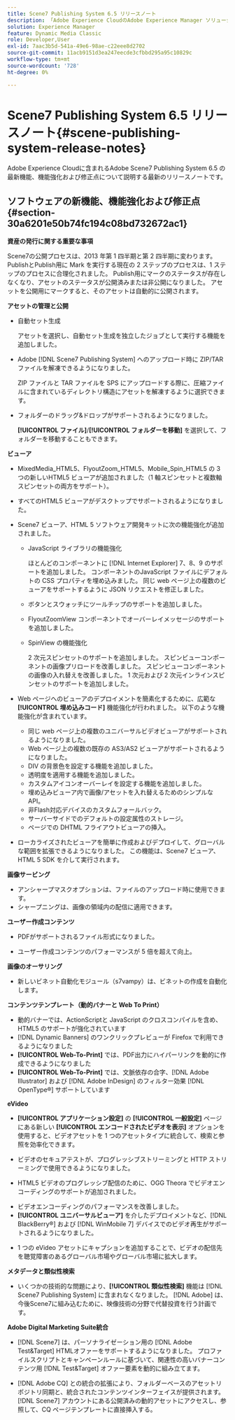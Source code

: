 ```yaml
---
title: Scene7 Publishing System 6.5 リリースノート
description: 「Adobe Experience CloudのAdobe Experience Manager ソリューションの一部であるAdobe Scene7 Publishing System 6.5 の最新機能、機能強化および修正点について説明する最新のリリースノートです」
solution: Experience Manager
feature: Dynamic Media Classic
role: Developer,User
exl-id: 7aac3b5d-541a-49e6-98ae-c22eee8d2702
source-git-commit: 11acb9151d3ea247eecde3cfbbd295a95c10829c
workflow-type: tm+mt
source-wordcount: '728'
ht-degree: 0%

---
```


# Scene7 Publishing System 6.5 リリースノート{#scene-publishing-system-release-notes}

Adobe Experience Cloudに含まれるAdobe Scene7 Publishing System 6.5 の最新機能、機能強化および修正点について説明する最新のリリースノートです。

## ソフトウェアの新機能、機能強化および修正点 {#section-30a6201e50b74fc194c08bd732672ac1}

**資産の発行に関する重要な事項**

Scene7の公開プロセスは、2013 年第 1 四半期と第 2 四半期に変わります。 PublishとPublish用に Mark を実行する現在の 2 ステップのプロセスは、1 ステップのプロセスに合理化されました。 Publish用にマークのステータスが存在しなくなり、アセットのステータスが公開済みまたは非公開になりました。 アセットを公開用にマークすると、そのアセットは自動的に公開されます。

**アセットの管理と公開**

* 自動セット生成

  アセットを選択し、自動セット生成を独立したジョブとして実行する機能を追加しました。
* Adobe [!DNL Scene7 Publishing System] へのアップロード時に ZIP/TAR ファイルを解凍できるようになりました。

  ZIP ファイルと TAR ファイルを SPS にアップロードする際に、圧縮ファイルに含まれているディレクトリ構造にアセットを解凍するように選択できます。

* フォルダーのドラッグ&amp;ドロップがサポートされるようになりました。

  **[!UICONTROL ファイル]**/**[!UICONTROL フォルダーを移動]** を選択して、フォルダーを移動することもできます。

**ビューア**

* MixedMedia_HTML5、FlyoutZoom_HTML5、Mobile_Spin_HTML5 の 3 つの新しいHTML5 ビューアが追加されました（1 軸スピンセットと複数軸スピンセットの両方をサポート）。
<!-- 
  [More information](http://help.adobe.com/en_US/scene7/using/WS6E593DEA-7D81-4cd6-84B0-85E8BB274176.html#WS1c46793299cf21d77e926d1613177f0a020-8000.html).  -->
* すべてのHTML5 ビューアがデスクトップでサポートされるようになりました。

<!--   [More information](http://help.adobe.com/en_US/scene7/using/WS6E593DEA-7D81-4cd6-84B0-85E8BB274176.html#WS1c46793299cf21d77e926d1613177f0a020-8000.html). -->
* Scene7 ビューア、HTML 5 ソフトウェア開発キットに次の機能強化が追加されました。

   * JavaScript ライブラリの機能強化

     ほとんどのコンポーネントに [!DNL Internet Explorer] 7、8、9 のサポートを追加しました。 コンポーネントのJavaScript ファイルにデフォルトの CSS プロパティを埋め込みました。 同じ web ページ上の複数のビューアをサポートするように JSON リクエストを修正しました。

   * ボタンとスウォッチにツールチップのサポートを追加しました。
   * FlyoutZoomView コンポーネントでオーバーレイメッセージのサポートを追加しました。
   * SpinView の機能強化

     2 次元スピンセットのサポートを追加しました。 スピンビューコンポーネントの画像プリロードを改善しました。 スピンビューコンポーネントの画像の入れ替えを改善しました。 1 次元および 2 次元インラインスピンセットのサポートを追加しました。

* Web ページへのビューアのデプロイメントを簡素化するために、広範な **[!UICONTROL 埋め込みコード]** 機能強化が行われました。 以下のような機能強化が含まれています。

   * 同じ web ページ上の複数のユニバーサルビデオビューアがサポートされるようになりました。
   * Web ページ上の複数の既存の AS3/AS2 ビューアがサポートされるようになりました。
   * DIV の背景色を設定する機能を追加しました。
   * 透明度を適用する機能を追加しました。
   * カスタムアイコンオーバーレイを設定する機能を追加しました。
   * 埋め込みビューア内で画像/アセットを入れ替えるためのシンプルな API。
   * 非Flash対応デバイスのカスタムフォールバック。
   * サーバーサイドでのデフォルトの設定属性のストレージ。
   * ページでの DHTML フライアウトビューアの挿入。

* ローカライズされたビューアを簡単に作成およびデプロイして、グローバルな範囲を拡張できるようになりました。 この機能は、Scene7 ビューア、HTML 5 SDK を介して実行されます。

**画像サービング**

* アンシャープマスクオプションは、ファイルのアップロード時に使用できます。
* シャープニングは、画像の領域内の配信に適用できます。

**ユーザー作成コンテンツ**

* PDFがサポートされるファイル形式になりました。

<!--   [More information](http://help.adobe.com/en_US/scene7/using/WSe8b0455615e2dc47-2df907a712f31201b35-8000.html).  -->
* ユーザー作成コンテンツのパフォーマンスが 5 倍を超えて向上。

**画像のオーサリング**

* 新しいビネット自動化モジュール（s7vampy）は、ビネットの作成を自動化します。

**コンテンツテンプレート（動的バナーと Web To Print）**

* 動的バナーでは、ActionScriptと JavaScript のクロスコンパイルを含め、HTML5 のサポートが強化されています
* [!DNL Dynamic Banners] のワンクリックプレビューが Firefox で利用できるようになりました
* **[!UICONTROL Web-To-Print]** では、PDF出力にハイパーリンクを動的に作成できるようになりました
* **[!UICONTROL Web-To-Print]** では、文脈依存の合字、[!DNL Adobe Illustrator] および [!DNL Adobe InDesign] のフィルター効果 [!DNL OpenType®] サポートしています

**eVideo**

* **[!UICONTROL アプリケーション設定]** の **[!UICONTROL 一般設定]** ページにある新しい **[!UICONTROL エンコードされたビデオを表示]** オプションを使用すると、ビデオアセットを 1 つのアセットタイプに統合して、検索と参照を効率化できます。

<!--   [More information](http://help.adobe.com/en_US/scene7/using/WSCCBA9D3A-06A3-4f29-AF6B-36CBB2A655F1.html).  -->

* ビデオのセキュアテストが、プログレッシブストリーミングと HTTP ストリーミングで使用できるようになりました。

<!--   [More information](http://help.adobe.com/en_US/scene7/using/WSd968ca97bf01df72-5efde3a123268dd80f5-8000.html). -->
* HTML5 ビデオのプログレッシブ配信のために、OGG Theora でビデオエンコーディングのサポートが追加されました。

<!--   [More information](http://help.adobe.com/en_US/scene7/using/WSE86ACF2B-BD50-4c48-A1D7-9CD4405B62D0.html#WS1c46793299cf21d7-39fae9c1131ba8968f7-7fff.html). -->
* ビデオエンコーディングのパフォーマンスを改善しました。
* **[!UICONTROL ユニバーサルビューア]** を介したデプロイメントなど、[!DNL BlackBerry®] および [!DNL WinMobile 7] デバイスでのビデオ再生がサポートされるようになりました。

<!--   [More information](http://help.adobe.com/en_US/scene7/using/WS6E593DEA-7D81-4cd6-84B0-85E8BB274176.html#WS1c46793299cf21d77e926d1613177f0a020-8000.html) or the [eVideo chapter](http://help.adobe.com/en_US/scene7/using/WS53492AE1-6029-45d8-BF80-F4B5CF33EB08.html). -->

* 1 つの eVideo アセットにキャプションを追加することで、ビデオの配信先を聴覚障害のあるグローバル市場やグローバル市場に拡大します。

<!--   See [More information](http://help.adobe.com/en_US/scene7/using/WS98ca2e6790647c06-6f6f53e137b959f094-8000.html). -->

**メタデータと類似性検索**

* いくつかの技術的な問題により、**[!UICONTROL 類似性検索]** 機能は [!DNL Scene7 Publishing System] に含まれなくなりました。 [!DNL Adobe] は、今後Scene7に組み込むために、映像技術の分野で代替投資を行う計画です。

**Adobe Digital Marketing Suite統合**

* [!DNL Scene7] は、パーソナライゼーション用の [!DNL Adobe Test&Target] HTMLオファーをサポートするようになりました。 プロファイルスクリプトとキャンペーンルールに基づいて、関連性の高いバナーコンテンツ用 [!DNL Test&Target] オファー要素を動的に組み立てます。

* [!DNL Adobe CQ] との統合の拡張により、フォルダーベースのアセットリポジトリ同期と、統合されたコンテンツインターフェイスが提供されます。 [!DNL Scene7] アカウントにある公開済みの動的アセットにアクセスし、参照して、CQ ページテンプレートに直接挿入する。
